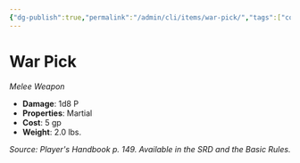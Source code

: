 ```yaml
---
{"dg-publish":true,"permalink":"/admin/cli/items/war-pick/","tags":["compendium/src/5e/phb","item/property/martial","item/weapon/martial/melee"],"updated":"2025-01-11T15:32:21.484+00:00"}
---
```


# War Pick
*Melee Weapon*  

- **Damage**: 1d8 P
- **Properties**: Martial
- **Cost**: 5 gp
- **Weight**: 2.0 lbs.

*Source: Player's Handbook p. 149. Available in the SRD and the Basic Rules.*